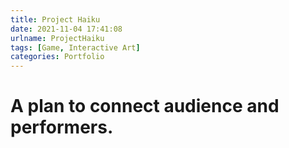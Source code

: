 ```yaml
---
title: Project Haiku
date: 2021-11-04 17:41:08
urlname: ProjectHaiku
tags: [Game, Interactive Art]
categories: Portfolio
---
```


# A plan to connect audience and performers.